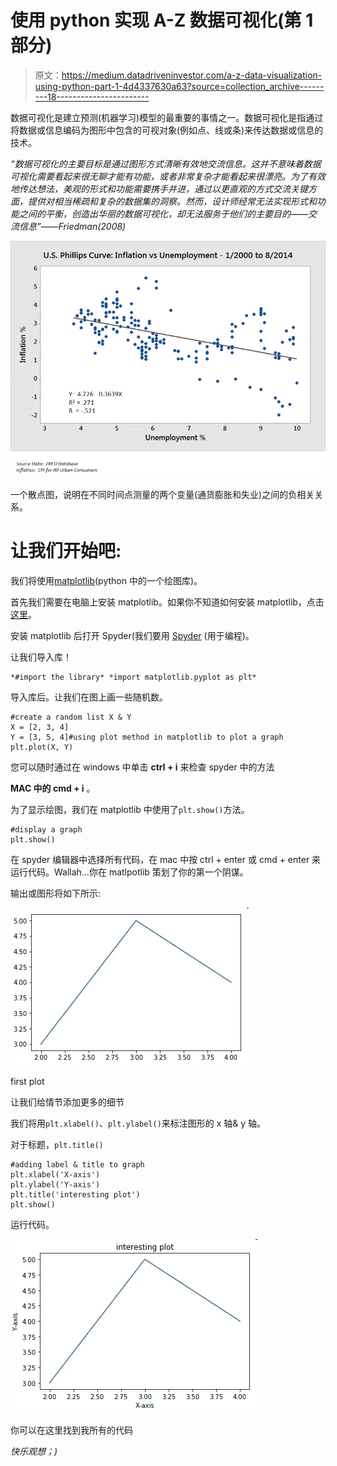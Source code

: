 # 使用 python 实现 A-Z 数据可视化(第 1 部分)

> 原文：<https://medium.datadriveninvestor.com/a-z-data-visualization-using-python-part-1-4d4337630a63?source=collection_archive---------18----------------------->

数据可视化是建立预测(机器学习)模型的最重要的事情之一。数据可视化是指通过将数据或信息编码为图形中包含的可视对象(例如点、线或条)来传达数据或信息的技术。

*“数据可视化的主要目标是通过图形方式清晰有效地交流信息。这并不意味着数据可视化需要看起来很无聊才能有功能，或者非常复杂才能看起来很漂亮。为了有效地传达想法，美观的形式和功能需要携手并进，通过以更直观的方式交流关键方面，提供对相当稀疏和复杂的数据集的洞察。然而，设计师经常无法实现形式和功能之间的平衡，创造出华丽的数据可视化，却无法服务于他们的主要目的——交流信息”——Friedman(2008)*

![](img/c7ff33f2a7aa90590bdcc725d00983ec.png)

一个散点图，说明在不同时间点测量的两个变量(通货膨胀和失业)之间的负相关关系。

# **让我们开始吧:**

我们将使用[matplotlib](https://matplotlib.org/)(python 中的一个绘图库)。

首先我们需要在电脑上安装 matplotlib。如果你不知道如何安装 matplotlib，点击[这里](https://www.youtube.com/watch?v=teYDMT_vLHo)。

安装 matplotlib 后打开 Spyder(我们要用 [Spyder](https://www.spyder-ide.org/) (用于编程)。

让我们导入库！

```
*#import the library* *import matplotlib.pyplot as plt* 
```

导入库后。让我们在图上画一些随机数。

```
#create a random list X & Y
X = [2, 3, 4]
Y = [3, 5, 4]#using plot method in matplotlib to plot a graph
plt.plot(X, Y)
```

您可以随时通过在 windows 中单击 **ctrl + i** 来检查 spyder 中的方法

**MAC 中的 cmd + i** 。

为了显示绘图，我们在 matplotlib 中使用了`plt.show()`方法。

```
#display a graph
plt.show()
```

在 spyder 编辑器中选择所有代码，在 mac 中按 ctrl + enter 或 cmd + enter 来运行代码。Wallah…你在 matlpotlib 策划了你的第一个阴谋。

输出或图形将如下所示:

![](img/00a8074fc7cb336d114bb4fdfcda2a45.png)

first plot

让我们给情节添加更多的细节

我们将用`plt.xlabel()`、`plt.ylabel()`来标注图形的 x 轴& y 轴。

对于标题，`plt.title()`

```
#adding label & title to graph
plt.xlabel('X-axis')
plt.ylabel('Y-axis')
plt.title('interesting plot')
plt.show()
```

运行代码。

![](img/daef9ad2175539d9d775fade0332914a.png)

你可以在这里找到我所有的代码

*快乐观想；)*
